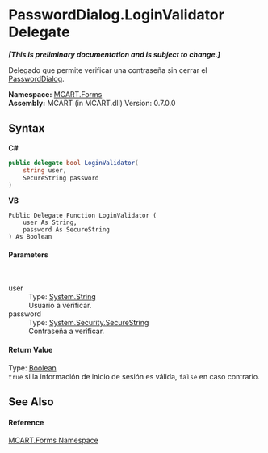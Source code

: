 # PasswordDialog.LoginValidator Delegate
 _**\[This is preliminary documentation and is subject to change.\]**_

Delegado que permite verificar una contraseña sin cerrar el <a href="d9072251-003e-2cff-b459-4be930866810">PasswordDialog</a>.

**Namespace:**&nbsp;<a href="011ae362-3d07-a00f-33d0-a3505737ed05">MCART.Forms</a><br />**Assembly:**&nbsp;MCART (in MCART.dll) Version: 0.7.0.0

## Syntax

**C#**<br />
``` C#
public delegate bool LoginValidator(
	string user,
	SecureString password
)
```

**VB**<br />
``` VB
Public Delegate Function LoginValidator ( 
	user As String,
	password As SecureString
) As Boolean
```


#### Parameters
&nbsp;<dl><dt>user</dt><dd>Type: <a href="http://msdn2.microsoft.com/es-es/library/s1wwdcbf" target="_blank">System.String</a><br />Usuario a verificar.</dd><dt>password</dt><dd>Type: <a href="http://msdn2.microsoft.com/es-es/library/7kt014s1" target="_blank">System.Security.SecureString</a><br />Contraseña a verificar.</dd></dl>

#### Return Value
Type: <a href="http://msdn2.microsoft.com/es-es/library/a28wyd50" target="_blank">Boolean</a><br />`true` si la información de inicio de sesión es válida, `false` en caso contrario.

## See Also


#### Reference
<a href="011ae362-3d07-a00f-33d0-a3505737ed05">MCART.Forms Namespace</a><br />